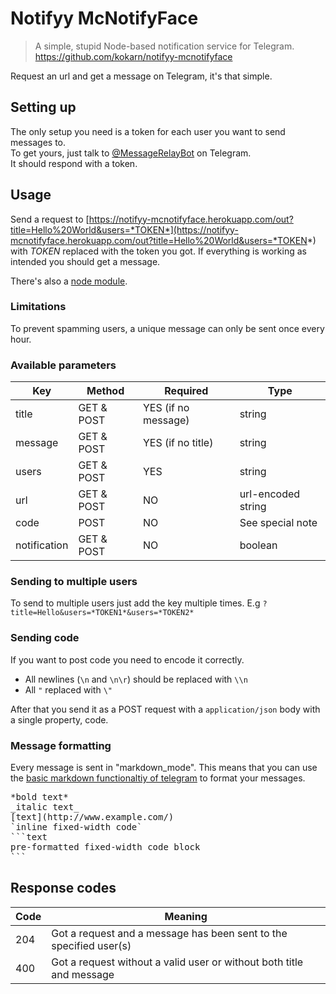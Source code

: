 # Notifyy McNotifyFace
> A simple, stupid Node-based notification service for Telegram.  
> https://github.com/kokarn/notifyy-mcnotifyface  

Request an url and get a message on Telegram, it's that simple.

## Setting up
The only setup you need is a token for each user you want to send messages to.  
To get yours, just talk to  [@MessageRelayBot](https://web.telegram.org/#/im?p=@MessageRelayBot) on Telegram.   
It should respond with a token.

## Usage
Send a request to [https://notifyy-mcnotifyface.herokuapp.com/out?title=Hello%20World&users=*TOKEN*](https://notifyy-mcnotifyface.herokuapp.com/out?title=Hello%20World&users=*TOKEN*) with *TOKEN* replaced with the token you got. If everything is working as intended you should get a message.

There's also a [node module](https://www.npmjs.com/package/node-notifyy).

### Limitations
To prevent spamming users, a unique message can only be sent once every hour.

### Available parameters

| Key            | Method     | Required            | Type               |
|----------------|------------|---------------------|--------------------|
| title          | GET & POST | YES (if no message) | string             |
| message        | GET & POST | YES (if no title)   | string             |
| users          | GET & POST | YES                 | string             |
| url            | GET & POST | NO                  | url-encoded string |
| code           | POST       | NO                  | See special note   |
| notification   | GET & POST | NO                  | boolean            |


### Sending to multiple users
To send to multiple users just add the key multiple times.
E.g `?title=Hello&users=*TOKEN1*&users=*TOKEN2*`

### Sending code
If you want to post code you need to encode it correctly.  
* All newlines (`\n` and `\n\r`) should be replaced with `\\n`  
* All `"` replaced with `\"`  

After that you send it as a POST request with a `application/json` body with a single property, code.

### Message formatting
Every message is sent in "markdown_mode".
This means that you can use the [basic markdown functionaltiy of telegram](https://core.telegram.org/bots/api#formatting-options) to format your messages.
<pre>
*bold text*
_italic text_
[text](http://www.example.com/)
`inline fixed-width code`
```text
pre-formatted fixed-width code block
```</pre>

## Response codes

| Code | Meaning                                                                                         |
|------|-------------------------------------------------------------------------------------------------|
| 204  | Got a request and a message has been sent to the specified user(s)                              |
| 400  | Got a request without a valid user or without both title and message                            |
